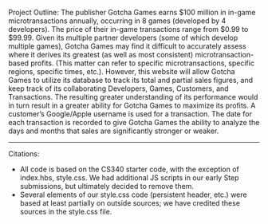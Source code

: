 Project Outline:
The publisher Gotcha Games earns $100 million in in-game microtransactions
annually, occurring in 8 games (developed by 4 developers). The price of their in-game
transactions range from $0.99 to $99.99.
Given its multiple partner developers (some of which develop multiple games), Gotcha
Games may find it difficult to accurately assess where it derives its greatest (as well as
most consistent) microtransaction-based profits. (This matter can refer to specific
microtransactions, specific regions, specific times, etc.).
However, this website will allow Gotcha Games to utilize its database to track its total
and partial sales figures, and keep track of its collaborating Developers, Games,
Customers, and Transactions. The resulting greater understanding of its performance
would in turn result in a greater ability for Gotcha Games to maximize its profits.
A customer’s Google/Apple username is used for a transaction. The date for each
transaction is recorded to give Gotcha Games the ability to analyze the days and
months that sales are significantly stronger or weaker.

 ***************************************
Citations:
- All code is based on the CS340 starter code, with the exception of index.hbs, style.css. 
We had additional JS scripts in our early Step submissions, but ultimately decided to remove them.
- Several elements of our style.css code (persistent header, etc.) were based at least partially on outside sources; we have credited these sources in the style.css file.

